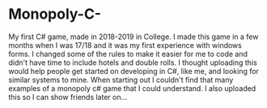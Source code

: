 # Monopoly-C-
My first C# game, made in 2018-2019 in College.
I made this game in a few months when I was 17/18 and it was my first experience with windows forms.
I changed some of the rules to make it easier for me to code and didn't have time to include hotels and double rolls.
I thought uploading this would help people get started on developing in C#, like me, and looking for similar systems to mine. 
When starting out I couldn't find that many examples of a monopoly c# game that I could understand. 
I also uploaded this so I can show friends later on...
